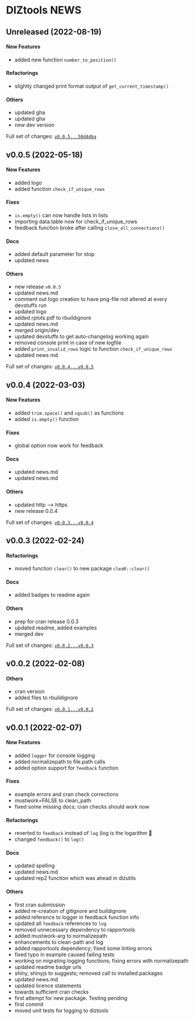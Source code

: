 # DIZtools NEWS

## Unreleased (2022-08-19)

#### New Features

* added new function `number_to_position()`
#### Refactorings

* slightly changed print format output of `get_current_timestamp()`
#### Others

* updated gha
* updated gha
* new dev version

Full set of changes: [`v0.0.5...50d44ba`](https://gitlab.miracum.org/miracum/misc/diztools/compare/v0.0.5...50d44ba)

## v0.0.5 (2022-05-18)

#### New Features

* added logo
* added function `check_if_unique_rows`
#### Fixes

* `is.empty()` can now handle lists in lists
* importing data.table now for check_if_unique_rows
* feedback function broke after calling `close_all_connections()`
#### Docs

* added default parameter for stop
* updated news
#### Others

* new release `v0.0.5`
* updated news.md
* comment out logo creation to have png-file not altered at every devstuffs run
* updated logo
* added rplots.pdf to rbuildignore
* updated news.md
* merged origin/dev
* updated devstuffs to get auto-changelog working again
* removed console print in case of new logfile
* added `print_invalid_rows` logic to function `check_if_unique_rows`
* updated news md

Full set of changes: [`v0.0.4...v0.0.5`](https://gitlab.miracum.org/miracum/misc/diztools/compare/v0.0.4...v0.0.5)

## v0.0.4 (2022-03-03)

#### New Features

* added `trim.space()` and `vgsub()` as functions
* added `is.empty()` function
#### Fixes

* global option now work for feedback
#### Docs

* updated news.md
* updated news.md
#### Others

* updated http --> https
* new release 0.0.4

Full set of changes: [`v0.0.3...v0.0.4`](https://gitlab.miracum.org/miracum/misc/diztools/compare/v0.0.3...v0.0.4)

## v0.0.3 (2022-02-24)

#### Refactorings

* moved function `clear()` to new package `cleaR::clear()`
#### Docs

* added badges to readme again
#### Others

* prep for cran release 0.0.3
* updated readme, added examples
* merged dev

Full set of changes: [`v0.0.2...v0.0.3`](https://gitlab.miracum.org/miracum/misc/diztools/compare/v0.0.2...v0.0.3)

## v0.0.2 (2022-02-08)

#### Others

* cran version
* added files to rbuildignore

Full set of changes: [`v0.0.1...v0.0.2`](https://gitlab.miracum.org/miracum/misc/diztools/compare/v0.0.1...v0.0.2)

## v0.0.1 (2022-02-07)

#### New Features

* added `logger` for console logging
* added normalizepath to file.path calls
* added option support for `feedback` function
#### Fixes

* example errors and cran check corrections
* mustwork=FALSE to clean_path
* fixed some missing docs; cran checks should work now
#### Refactorings

* reverted to `feedback` instead of `log` (log is the logarithm :facepalm:
* changed `feedback()` to `log()`
#### Docs

* updated spelling
* updated news.md
* updated rep2 function which was ahead in dizutils
#### Others

* first cran submission
* added re-creation of gitignore and buildignore
* added reference to logger in feedback function info
* updated all `feedback` references to `log`
* removed unnecessary dependency to rapportools
* added mustwork-arg to normalizepath
* enhancements to clean-path and log
* added rapportools dependency; fixed śome linting errors
* fixed typo in example caused failing tests
* working on migrating logging functions; fixing errors with normalizepath
* updated readme badge urls
* shiny, shinyjs to suggests; removed call to installed.packages
* updated news.md
* updated licence statements
* towards sufficient cran checks
* first attempt for new package. Testing pending
* first commit
* moved unit tests for logging to diztools
